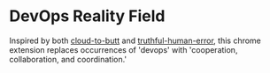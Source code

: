 DevOps Reality Field
=============

Inspired by both [cloud-to-butt](https://github.com/panicsteve/cloud-to-butt "Cloud To Butt") and [truthful-human-error](https://github.com/jonlives/truthful-human-error "Truthful Human Error"), this chrome extension replaces occurrences of 'devops' with 'cooperation, collaboration, and coordination.'


